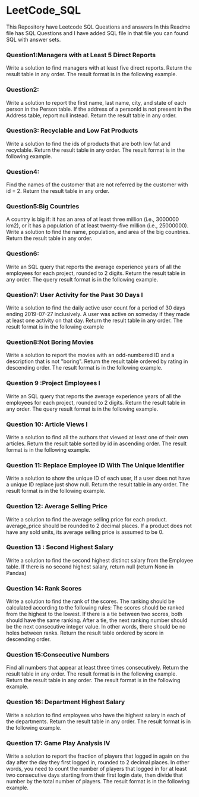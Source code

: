 # LeetCode_SQL
This Repository have Leetcode SQL Questions and answers
In this Readme file has SQL Questions and I have added SQL file in that file you can found SQL with answer sets.
### Question1:Managers with at Least 5 Direct Reports
Write a solution to find managers with at least five direct reports.
Return the result table in any order.
The result format is in the following example.
### Question2:
Write a solution to report the first name, last name, city, and state of each person in the Person table. If the address of a personId is not present in the Address table, report null instead.
Return the result table in any order.
### Question3: Recyclable and Low Fat Products
Write a solution to find the ids of products that are both low fat and recyclable.
Return the result table in any order.
The result format is in the following example.
### Question4:
Find the names of the customer that are not referred by the customer with id = 2.
Return the result table in any order.
### Question5:Big Countries
A country is big if:
it has an area of at least three million (i.e., 3000000 km2), or
it has a population of at least twenty-five million (i.e., 25000000).
Write a solution to find the name, population, and area of the big countries.
Return the result table in any order.
### Question6:
Write an SQL query that reports the average experience years of all the employees for each project, rounded to 2 digits.
Return the result table in any order.
The query result format is in the following example.
### Question7: User Activity for the Past 30 Days I
Write a solution to find the daily active user count for a period of 30 days ending 2019-07-27 inclusively. A user was active on someday if they made at least one activity on that day.
Return the result table in any order.
The result format is in the following example
### Question8:Not Boring Movies
Write a solution to report the movies with an odd-numbered ID and a description that is not "boring".
Return the result table ordered by rating in descending order.
The result format is in the following example.
### Question 9 :Project Employees I
Write an SQL query that reports the average experience years of all the employees for each project, rounded to 2 digits.
Return the result table in any order.
The query result format is in the following example.
### Question 10: Article Views I
Write a solution to find all the authors that viewed at least one of their own articles.
Return the result table sorted by id in ascending order.
The result format is in the following example.
### Question 11: Replace Employee ID With The Unique Identifier
Write a solution to show the unique ID of each user, If a user does not have a unique ID replace just show null.
Return the result table in any order.
The result format is in the following example.
### Question 12: Average Selling Price
Write a solution to find the average selling price for each product. average_price should be rounded to 2 decimal places. If a product does not have any sold units, its average selling price is assumed to be 0.
### Question 13 : Second Highest Salary
Write a solution to find the second highest distinct salary from the Employee table. If there is no second highest salary, return null (return None in Pandas)
### Question 14: Rank Scores
Write a solution to find the rank of the scores. The ranking should be calculated according to the following rules:
The scores should be ranked from the highest to the lowest.
If there is a tie between two scores, both should have the same ranking.
After a tie, the next ranking number should be the next consecutive integer value. In other words, there should be no holes between ranks.
Return the result table ordered by score in descending order.
### Question 15:Consecutive Numbers
Find all numbers that appear at least three times consecutively.
Return the result table in any order.
The result format is in the following example.
Return the result table in any order.
The result format is in the following example.
### Question 16:  Department Highest Salary
Write a solution to find employees who have the highest salary in each of the departments.
Return the result table in any order.
The result format is in the following example.
### Question 17:  Game Play Analysis IV
Write a solution to report the fraction of players that logged in again on the day after the day they first logged in, rounded to 2 decimal places. In other words, you need to count the number of players that logged in for at least two consecutive days starting from their first login date, then divide that number by the total number of players.
The result format is in the following example.

